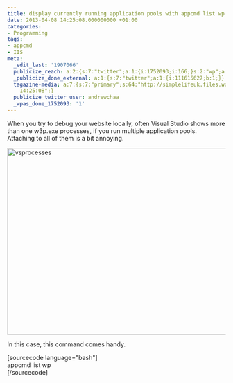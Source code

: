 ```yaml
---
title: display currently running application pools with appcmd list wp
date: 2013-04-08 14:25:08.000000000 +01:00
categories:
- Programming
tags:
- appcmd
- IIS
meta:
  _edit_last: '1907066'
  publicize_reach: a:2:{s:7:"twitter";a:1:{i:1752093;i:166;}s:2:"wp";a:1:{i:0;i:7;}}
  _publicize_done_external: a:1:{s:7:"twitter";a:1:{i:111615627;b:1;}}
  tagazine-media: a:7:{s:7:"primary";s:64:"http://simplelifeuk.files.wordpress.com/2013/04/vsprocesses1.jpg";s:6:"images";a:1:{s:64:"http://simplelifeuk.files.wordpress.com/2013/04/vsprocesses1.jpg";a:6:{s:8:"file_url";s:64:"http://simplelifeuk.files.wordpress.com/2013/04/vsprocesses1.jpg";s:5:"width";i:870;s:6:"height";i:586;s:4:"type";s:5:"image";s:4:"area";i:509820;s:9:"file_path";b:0;}}s:6:"videos";a:0:{}s:11:"image_count";i:1;s:6:"author";s:7:"1907066";s:7:"blog_id";s:7:"1833431";s:9:"mod_stamp";s:19:"2013-04-08
    14:25:08";}
  publicize_twitter_user: andrewchaa
  _wpas_done_1752093: '1'
---
```

<p>When you try to debug your website locally, often Visual Studio shows more than one w3p.exe processes, if you run multiple application pools. Attaching to all of them is a bit annoying.</p>
<p><a href="http://simplelifeuk.files.wordpress.com/2013/04/vsprocesses1.jpg"><img class="aligncenter size-full wp-image-1507" alt="vsprocesses" src="{{ site.baseurl }}/assets/vsprocesses1.jpg" width="640" height="431" /></a></p>
<p>In this case, this command comes handy.</p>
<p>[sourcecode language="bash"]<br />
appcmd list wp<br />
[/sourcecode]</p>
